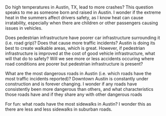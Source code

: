 Do high temperatures in Austin, TX, lead to more crashes? This question speaks 
to me as someone born and raised in Austin. I wonder if the extreme heat in the 
summers affect drivers safety, as I know heat can cause irratability, especially 
when there are children or other passengers causing issues in vehicles.

Does pedestrian infrastructure have poorer car infrastructure surrounding it 
(i.e. road grip)? Does that cause more traffic incidents? Austin is doing its best 
to create walkable areas, which is great. However, if pedestrian infrastructure is
improved at the cost of good vehicle infrastructure, what will that do to safety? Will 
we see more or less accidents occuring where road conditions are poorer but pedestrian 
infrastructure is present?

What are the most dangerous roads in Austin (i.e. which roads have the most traffic 
incidents reported)? Downtown Austin is constantly under construction and is forever 
changing. I wonder if any roads have consistently been more dangerous than others, and
what characteristics those roads have and if they share any with other dangerous roads

For fun: what roads have the most sidewalks in Austin? I wonder this as there are 
less and less sidewalks in suburban roads.
